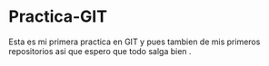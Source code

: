 # Practica-GIT
Esta es mi primera practica en GIT y pues tambien de mis primeros repositorios asi que espero que todo salga bien .
